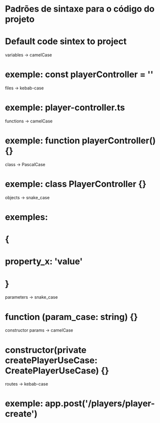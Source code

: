# Padrões de sintaxe para o código do projeto
# Default code sintex to project 


variables -> camelCase 
  # exemple: const playerController = ''

files ->  kebab-case
  # exemple: player-controller.ts

functions -> camelCase 
  # exemple: function playerController() {}

class -> PascalCase 
  # exemple: class PlayerController {}

objects -> snake_case 
  # exemples: 
  # {
  #   property_x: 'value'
  # }
  
parameters -> snake_case 
  # function (param_case: string) {}

constructor params -> camelCase
  # constructor(private createPlayerUseCase: CreatePlayerUseCase) {}

routes -> kebab-case
  # exemple: app.post('/players/player-create')
